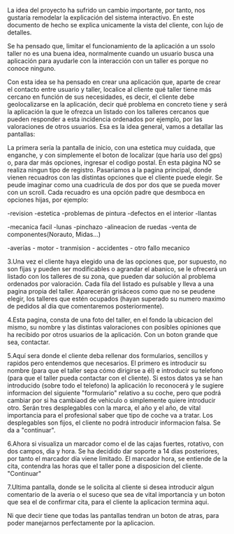 La idea del proyecto ha sufrido un cambio importante, por tanto, nos gustaría remodelar la explicación del sistema interactivo. En este documento de hecho se explica unicamente la vista del cliente, con lujo de detalles.

Se ha pensado que, limitar el funcionamiento de la aplicación a un ssolo taller no es una buena idea, normalmente cuando un usuario busca una aplicación para ayudarle con la interacción con un taller es porque no conoce ninguno.

Con esta idea se ha pensado en crear una aplicación que, aparte de crear el contacto entre usuario y taller, localice al cliente qué taller tiene más cercano en función de sus necesidades, es decir, el cliente debe geolocalizarse en la aplicación, decir qué problema en concreto tiene y será la aplicación la que le ofrezca un listado con los talleres cercanos que pueden responder a esta incidencia ordenados por ejemplo, por las valoraciones de otros usuarios. Esa es la idea general, vamos a detallar las pantallas:

La primera sería la pantalla de inicio, con una estetica muy cuidada, que enganche, y con simplemente el boton de localizar (que haría uso del gps) o, para dar más opciones, ingresar el codigo postal. En esta página NO se realiza ningun tipo de registro.
Pasariamos a la pagina principal, donde vienen recuadros con las distintas opciones que el cliente puede elegir. Se peude imaginar como una cuadricula de dos por dos que se pueda mover con un scroll. Cada recuadro es una opción padre que desmboca en opciones hijas, por ejemplo:

-revision -estetica -problemas de pintura -defectos en el interior -llantas

-mecanica facil -lunas -pinchazo -alineacion de ruedas -venta de componentes(Norauto, Midas...)

 -averías - motor - tranmision - accidentes - otro fallo mecanico

3.Una vez el cliente haya elegido una de las opciones que, por supuesto, no son fijas y pueden ser modificables o agrandar el abanico, se le ofrecerá un listado con los talleres de su zona, que pueden dar solución al problema ordenados por valoración. Cada fila del listado es pulsable y lleva a una pagina propia del taller. Aparecerán grisáceos como que no se peudene elegir, los talleres que estén ocupados (hayan superado su numero maximo de pedidos al dia que comentaremos posteriormente).

4.Esta pagina, consta de una foto del taller, en el fondo la ubicacion del mismo, su nombre y las distintas valoraciones con posibles opiniones que ha recibido por otros usuarios de la aplicación. Con un boton grande que sea, contactar.

5.Aquí sera donde el cliente deba rellenar dos formularios, sencillos y rapidos pero entendemos que necesarios. El primero es introducir su nombre (para que el taller sepa cómo dirigirse a él) e introducir su telefono (para que el taller pueda contactar con el cliente). Si estos datos ya se han introducido (sobre todo el telefono) la aplicación lo reconocerá y le sugiere informacion del siguiente "formulario" relativo a su coche, pero que podrá cambiar por si ha cambiaod de vehiculo o simplemente quiere introducir otro. Serán tres desplegables con la marca, el año y el año, de vital importancia para el profesional saber que tipo de coche va a tratar. Los desplegables son fijos, el cliente no podrá introducir informacion falsa. Se da a "continuar".

6.Ahora si visualiza un marcador como el de las cajas fuertes, rotativo, con dos campos, dia y hora. Se ha decidido dar soporte a 14 dias posteriores, por tanto el marcador día viene limitado. El marcador hora, se entiende de la cita, contendra las horas que el taller pone a disposicion del cliente. "Continuar"

7.Ultima pantalla, donde se le solicita al cliente si desea introducir algun comentario de la averia o el suceso que sea de vital importancia y un boton que sea el de confirmar cita, para el cliente la aplicacion termina aqui.

Ni que decir tiene que todas las pantallas tendran un boton de atras, para poder manejarnos perfectamente por la aplicacion.
